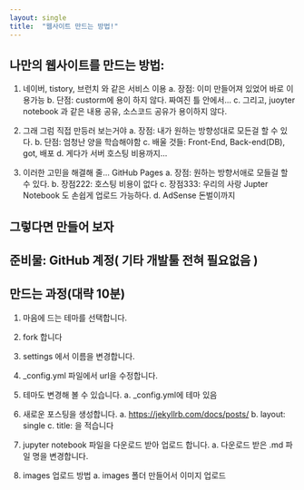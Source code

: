 ```yaml
---
layout: single
title:  "웹사이트 만드는 방법!"
---
```


## 나만의 웹사이트를 만드는 방법:

1. 네이버,  tistory, 브런치 와 같은 서비스 이용
a. 장점: 이미 만들어져 있었어 바로 이용가능
b. 단점: custorm에 용이 하지 않다. 짜여진 틀 안에서...
c. 그리고, juoyter notebook 과 같은 내용 공유, 소스코드 공유가 용이하지 않다.

2. 그래 그럼 직접 만등러 보는거야
a. 장점: 내가 원하는 방향성대로 모든걸 할 수 있다.
b. 단점: 엄청난 양을 학습해야함
c. 배울 것들:  Front-End, Back-end(DB), got, 배포
d. 게다가 서버 호스팅 비용까지...

3. 이러한 고민을 해결해 줄... GitHub Pages
a. 장점: 원하는 방향서애로 모들걸 할 수 있다.
b. 장점222: 호스팅 비용이 없다
c. 장점333: 우리의 사랑 Jupter Notebook 도 손쉽게 업로드 가능하다.
d. AdSense 돈벌이까지

## 그렇다면 만들어 보자
## 준비물: GitHub 계정( 기타 개발툴 전혀 필요없음 )

## 만드는 과정(대략 10분)
1. 마음에 드는 테마를 선택합니다.

2. fork 합니다

3. settings 에서 이름을 변경합니다.

4. _config.yml 파일에서 url을 수정합니다.

5. 테마도 변경해 볼 수 있습니다.
a.  _config.yml에 테마 있음
6. 새로운 포스팅을 생성합니다.
a. https://jekyllrb.com/docs/posts/
b. layout: single
c. title: 을 적습니다

7. jupyter notebook 파일을 다운로드 받아 업로드 합니다.
a. 다운로드 받은 .md 파일 명을 변경합니다.

8. images 업로드 방법
a. images 폴더 만들어서 이미지 업로드
